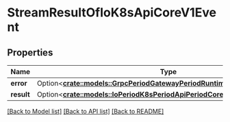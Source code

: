 # StreamResultOfIoK8sApiCoreV1Event

## Properties

Name | Type | Description | Notes
------------ | ------------- | ------------- | -------------
**error** | Option<[**crate::models::GrpcPeriodGatewayPeriodRuntimePeriodStreamError**](grpc.gateway.runtime.StreamError.md)> |  | [optional]
**result** | Option<[**crate::models::IoPeriodK8sPeriodApiPeriodCorePeriodV1PeriodEvent**](io.k8s.api.core.v1.Event.md)> |  | [optional]

[[Back to Model list]](../README.md#documentation-for-models) [[Back to API list]](../README.md#documentation-for-api-endpoints) [[Back to README]](../README.md)


